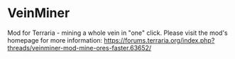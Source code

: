 # VeinMiner
Mod for Terraria - mining a whole vein in "one" click.
Please visit the mod's homepage for more information:
https://forums.terraria.org/index.php?threads/veinminer-mod-mine-ores-faster.63652/
